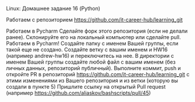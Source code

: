 Linux: Домашнее задание 16 (Python)

Работаем с репозиторием https://github.com/it-career-hub/learning_git 

Работаем в Pycharm
Сделайте форк этого репозитория (если не делали ранее). 
Склонируйте  его на локальный компьютер или сделайте pull. 
Работаем в Pycharm!
Создайте папку с именем Вашей группы, если такой еще не создано. 
Создайте ветку с вашим именем и HW16 (например andrew-hw16) и переключитесь на нее.
В директории с именем Вашей группы создайте любой файл с вашим именем (без личных данных, репозиторий публичный). 
Выполните коммит, push и откройте PR в репозиторий https://github.com/it-career-hub/learning_git с этими изменениями из Вашего репозитория и из ветки (которую вы создали в пункте 5)
Пришлите ссылку на открытый Pull request (например https://github.com/aliaskov/bashscripts/pull/45)